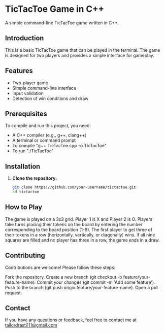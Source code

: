 # TicTacToe Game in C++

A simple command-line TicTacToe game written in C++.


## Introduction

This is a basic TicTacToe game that can be played in the terminal. The game is designed for two players and provides a simple interface for gameplay.


## Features

- Two-player game
- Simple command-line interface
- Input validation
- Detection of win conditions and draw


## Prerequisites

To compile and run this project, you need:

- A C++ compiler (e.g., g++, clang++)
- A terminal or command prompt
- To compile "g++ TicTacToe.cpp -o TicTacToe"
- To run "./TicTacToe"
## Installation

1. **Clone the repository:**
   ```sh
   git clone https://github.com/your-username/tictactoe.git
   cd tictactoe


## How to Play

The game is played on a 3x3 grid.
Player 1 is X and Player 2 is O.
Players take turns placing their tokens on the board by entering the number corresponding to the board position (1-9).
The first player to get three of their tokens in a row (horizontally, vertically, or diagonally) wins.
If all nine squares are filled and no player has three in a row, the game ends in a draw.


## Contributing

Contributions are welcome! Please follow these steps:

Fork the repository.
Create a new branch (git checkout -b feature/your-feature-name).
Commit your changes (git commit -m 'Add some feature').
Push to the branch (git push origin feature/your-feature-name).
Open a pull request.


## Contact

If you have any questions or feedback, feel free to contact me at tailordrasti111@gmail.com
